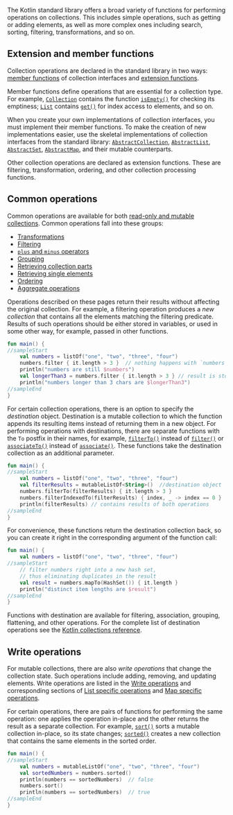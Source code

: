[//]: # (title: Collection operations overview)

The Kotlin standard library offers a broad variety of functions for performing operations on collections. This includes simple operations, such as getting or adding elements, as well as more complex ones including search, sorting, filtering, transformations, and so on.

## Extension and member functions

Collection operations are declared in the standard library in two ways: [member functions](classes.md#class-members) of collection interfaces and [extension functions](extensions.md#extension-functions).

Member functions define operations that are essential for a collection type. For example, [`Collection`](https://kotlinlang.org/api/latest/jvm/stdlib/kotlin.collections/-collection/index.html) contains the function [`isEmpty()`](https://kotlinlang.org/api/latest/jvm/stdlib/kotlin.collections/-collection/is-empty.html) for checking its emptiness; [`List`](https://kotlinlang.org/api/latest/jvm/stdlib/kotlin.collections/-list/index.html) contains [`get()`](https://kotlinlang.org/api/latest/jvm/stdlib/kotlin.collections/-list/get.html) for index access to elements, and so on.

When you create your own implementations of collection interfaces, you must implement their member functions.
To make the creation of new implementations easier, use the skeletal implementations of collection interfaces from the standard library: [`AbstractCollection`](https://kotlinlang.org/api/latest/jvm/stdlib/kotlin.collections/-abstract-collection/index.html), [`AbstractList`](https://kotlinlang.org/api/latest/jvm/stdlib/kotlin.collections/-abstract-list/index.html), [`AbstractSet`](https://kotlinlang.org/api/latest/jvm/stdlib/kotlin.collections/-abstract-set/index.html), [`AbstractMap`](https://kotlinlang.org/api/latest/jvm/stdlib/kotlin.collections/-abstract-map/index.html), and their mutable counterparts.

Other collection operations are declared as extension functions. These are filtering, transformation, ordering, and other collection processing functions.

## Common operations

Common operations are available for both [read-only and mutable collections](collections-overview.md#collection-types). Common operations fall into these groups:

* [Transformations](collection-transformations.md)
* [Filtering](collection-filtering.md)
* [`plus` and `minus` operators](collection-plus-minus.md)
* [Grouping](collection-grouping.md)
* [Retrieving collection parts](collection-parts.md)
* [Retrieving single elements](collection-elements.md)
* [Ordering](collection-ordering.md)
* [Aggregate operations](collection-aggregate.md)

Operations described on these pages return their results without affecting the original collection. For example, a filtering operation produces a _new collection_ that contains all the elements matching the filtering predicate.
Results of such operations should be either stored in variables, or used in some other way, for example, passed in other functions.



```kotlin
fun main() {
//sampleStart
    val numbers = listOf("one", "two", "three", "four")  
    numbers.filter { it.length > 3 }  // nothing happens with `numbers`, result is lost
    println("numbers are still $numbers")
    val longerThan3 = numbers.filter { it.length > 3 } // result is stored in `longerThan3`
    println("numbers longer than 3 chars are $longerThan3")
//sampleEnd
}

```


For certain collection operations, there is an option to specify the _destination_ object.
Destination is a mutable collection to which the function appends its resulting items instead of returning them in a new object.
For performing operations with destinations, there are separate functions with the `To` postfix in their names, for example, [`filterTo()`](https://kotlinlang.org/api/latest/jvm/stdlib/kotlin.collections/filter-to.html) instead of [`filter()`](https://kotlinlang.org/api/latest/jvm/stdlib/kotlin.collections/filter.html)  or [`associateTo()`](https://kotlinlang.org/api/latest/jvm/stdlib/kotlin.collections/associate-to.html) instead of [`associate()`](https://kotlinlang.org/api/latest/jvm/stdlib/kotlin.collections/associate.html).
These functions take the destination collection as an additional parameter.



```kotlin
fun main() {
//sampleStart
    val numbers = listOf("one", "two", "three", "four")
    val filterResults = mutableListOf<String>()  //destination object
    numbers.filterTo(filterResults) { it.length > 3 }
    numbers.filterIndexedTo(filterResults) { index, _ -> index == 0 }
    println(filterResults) // contains results of both operations
//sampleEnd
}
```


For convenience, these functions return the destination collection back, so you can create it right in the corresponding argument of the function call:



```kotlin
fun main() {
    val numbers = listOf("one", "two", "three", "four")
//sampleStart
    // filter numbers right into a new hash set, 
    // thus eliminating duplicates in the result
    val result = numbers.mapTo(HashSet()) { it.length }
    println("distinct item lengths are $result")
//sampleEnd
}
```


Functions with destination are available for filtering, association, grouping, flattening, and other operations. For the complete list of destination operations see the [Kotlin collections reference](https://kotlinlang.org/api/latest/jvm/stdlib/kotlin.collections/index.html).

## Write operations

For mutable collections, there are also _write operations_ that change the collection state. Such operations include adding, removing, and updating elements. Write operations are listed in the [Write operations](collection-write.md) and corresponding sections of [List specific operations](list-operations.md#list-write-operations) and [Map specific operations](map-operations.md#map-write-operations).

For certain operations, there are pairs of functions for performing the same operation: one applies the operation in-place and the other returns the result as a separate collection.
For example, [`sort()`](https://kotlinlang.org/api/latest/jvm/stdlib/kotlin.collections/sort.html) sorts a mutable collection in-place, so its state changes; [`sorted()`](https://kotlinlang.org/api/latest/jvm/stdlib/kotlin.collections/sorted.html) creates a new collection that contains the same elements in the sorted order.



```kotlin
fun main() {
//sampleStart
    val numbers = mutableListOf("one", "two", "three", "four")
    val sortedNumbers = numbers.sorted()
    println(numbers == sortedNumbers)  // false
    numbers.sort()
    println(numbers == sortedNumbers)  // true
//sampleEnd
}
```


